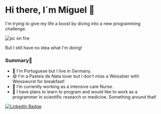 


# Hi there, I´m Miguel 👋

I'm trying to give my life a boost by diving into a new programming challenge. 

![pc on fire](https://media.giphy.com/media/g79am6uuZJKSc/giphy.gif)

But I still have no idea what I'm doing!

### Summary👋
- 🌱 I'm Portuguese but I live in Germany. 
- 😄 I'm a Pasteis de Nata lover but I don't miss a Weissbier with Weisswurst for breakfast!
- 🔭 I’m currently working as a intensive care Nurse.
- 👯 I have plans to learn to program and would like to work as a programmer in scientific research or medicine. Something around that!



[![LinkedIn Badge](https://img.shields.io/badge/-LinkedIn-blue?style=social&logo=Linkedin&logoColor=blue&link=https://www.linkedin.com/in/miguel-pinto-8550153b)](https://www.linkedin.com/in/miguel-pinto-8550153b/)






<!--
**MiketheBite/mikethebite** is a ✨ _special_ ✨ repository because its `README.md` (this file) appears on your GitHub profile.

Here are some ideas to get you started:

- 🔭 I’m currently working on ...
- 🌱 I’m currently learning ...
- 👯 I’m looking to collaborate on ...
- 🤔 I’m looking for help with ...
- 💬 Ask me about ...
- 📫 How to reach me: ...
- 😄 Pronouns: ...
- ⚡ Fun fact: ...
-->
